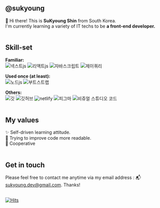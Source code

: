 ## @sukyoung 

👋 Hi there! This is <b>SuKyoung Shin</b> from South Korea.<br>
I'm currently learning a variety of IT techs to be <b>a front-end developer.</b> <br><br>

## Skill-set
**Familiar:** <br/>
<img src="https://img.shields.io/badge/-Next.js-%23000000?&logo=next&logoColor=white" alt="넥스트js">
<img src="https://img.shields.io/badge/-React.js-%2361DAFB?&logo=react&logoColor=white" alt="리액트js">
<img src="https://img.shields.io/badge/-JavaScript-%23F7DF1E?&logo=JavaScript&logoColor=white" alt="자바스크립트"> 
<img src="https://img.shields.io/badge/-jQuery-%230769AD?&logo=jquery&logoColor=white" alt="제이쿼리"> 

**Used once (at least):**  <br/>
<img src="https://img.shields.io/badge/-Node.js-%23339933?&logo=node&logoColor=white" alt="노드js"> 
<img src="https://img.shields.io/badge/-Bootstrap-%237952B3?&logo=bootstrap&logoColor=white" alt="부트스트랩">  

**Others:** <br/>
<img src="https://img.shields.io/badge/-Git-%23F05032?&logo=git&logoColor=white" alt="깃"> 
<img src="https://img.shields.io/badge/-GitHub-%23181717?&logo=github&logoColor=white" alt="깃허브"> 
<img src="https://img.shields.io/badge/-netlify-%2300C7B7?&logo=netlify&logoColor=white" alt="netlify"> 
<img src="https://img.shields.io/badge/-Figma-%23F24E1E?&logo=figma&logoColor=white" alt="피그마"> 
<img src="https://img.shields.io/badge/-Visual%20Studio%20Code-%23007ACC?&logo=visualstudiocode&logoColor=white" alt="비쥬얼 스튜디오 코드">  <br><br>

## My values
✨ Self-driven learning attitude. <br/>
🧐 Trying to improve code more readable. <br/>
🤝 Cooperative <br/><br>

## Get in touch
Please feel free to contact me anytime via my email address : 📬sukyoung.dev@gmail.com. Thanks! <br/><br/>

[![Hits](https://hits.seeyoufarm.com/api/count/incr/badge.svg?url=https%3A%2F%2Fgithub.com%2Fsukyoungshin%2Fhit-counter&count_bg=%2379C83D&title_bg=%23555555&icon=&icon_color=%23E7E7E7&title=hits&edge_flat=false)](https://hits.seeyoufarm.com)

